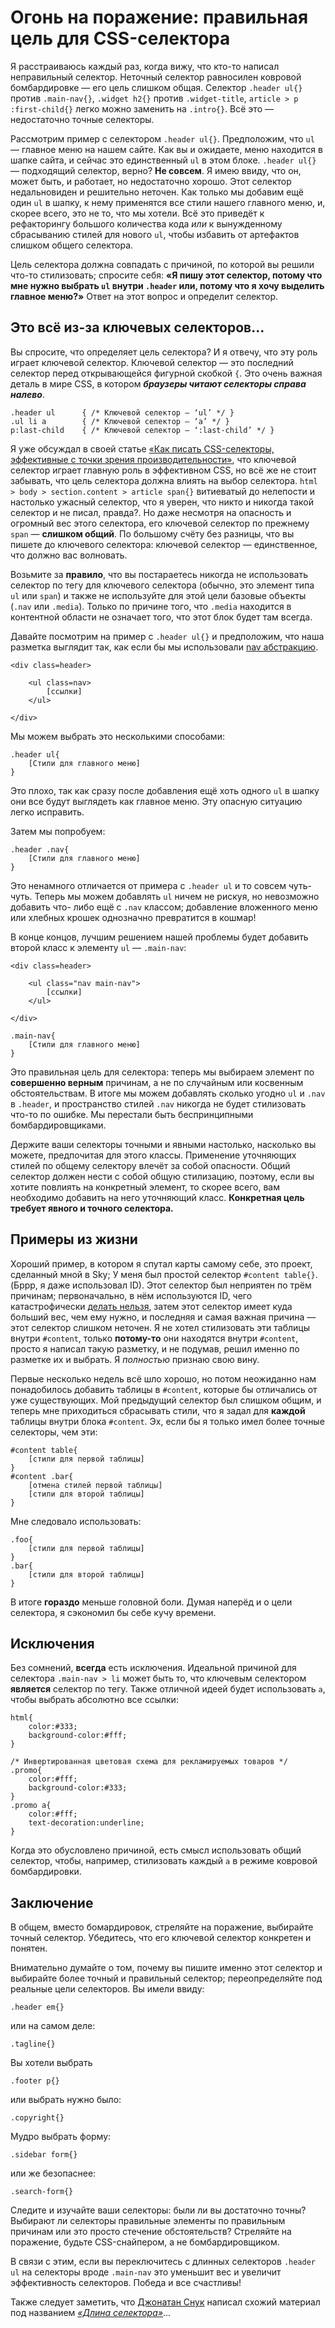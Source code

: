Огонь на поражение: правильная цель для CSS-селектора
==========================================================

Я расстраиваюсь каждый раз, когда вижу, что кто-то написал неправильный
селектор. Неточный селектор равносилен ковровой 
бомбардировке — его цель слишком общая. Селектор `.header ul{}`
против `.main-nav{}`, `.widget h2{}` против `.widget-title`, `article > p
:first-child{}` легко можно заменить на `.intro{}`. Всё это — недостаточно точные
селекторы.

Рассмотрим пример с селектором `.header ul{}`. Предположим, что `ul` — главное
меню на нашем сайте. Как вы и ожидаете, меню находится в шапке сайта, и сейчас
это единственный `ul` в этом блоке. `.header ul{}` — подходящий селектор,
верно? **Не совсем**. Я имею ввиду, что он, может быть, и работает, но
недостаточно хорошо. Этот селектор недальновиден и решительно неточен. Как
только мы добавим ещё один `ul` в шапку, к нему применятся все стили нашего 
главного меню, и, скорее всего, это не то, что мы хотели. 
Всё это приведёт к рефакторингу большого количества кода *или* к вынужденному 
сбрасыванию стилей для нового `ul`, чтобы избавить от артефактов слишком общего селектора.

Цель селектора должна совпадать с причиной, по которой вы решили что-то
стилизовать; спросите себя: **«Я пишу этот селектор, потому что мне нужно
выбрать `ul` внутри `.header` или, потому что я хочу выделить главное меню?»**
Ответ на этот вопрос и определит селектор.


## Это всё из-за ключевых селекторов… ##

Вы спросите, что определяет цель селектора? И я отвечу, что эту роль
играет ключевой селектор. Ключевой селектор — это последний селектор перед
открывающейся фигурной скобкой `{`. Это очень важная деталь в мире CSS, в
котором ***браузеры читают селекторы справа налево***.

	.header ul      { /* Ключевой селектор — ‘ul’ */ }
	.ul li a        { /* Ключевой селектор — ‘a’ */ }
	p:last-child    { /* Ключевой селектор — ‘:last-child’ */ }

Я уже обсуждал в своей статье [«Как писать CSS-селекторы, эффективные с точки зрения
производительности»][1], что ключевой селектор играет главную
роль в эффективном CSS, но всё же не стоит забывать, что цель селектора должна
влиять на выбор селектора. `html > body > section.content > article span{}`
витиеватый до нелепости и настолько ужасный селектор, что я уверен, что никто
и никогда такой селектор и не писал, правда?. Но даже несмотря на опасность и
огромный вес этого селектора, его ключевой селектор по прежнему `span` — 
**слишком общий**. По большому счёту без разницы, что вы пишете до ключевого
селектора: ключевой селектор — единственное, что должно вас волновать.

Возьмите за **правило**, что вы постараетесь никогда не использовать
селектор по тегу для ключевого селектора (обычно, это элемент типа `ul` или
`span`) и также не используйте для этой цели базовые объекты (`.nav` или
`.media`). Только по причине того, что `.media` находится в контентной области
не означает того, что этот блок будет там всегда.

Давайте посмотрим на пример с `.header ul{}` и предположим, что наша разметка
выглядит так, как если бы мы использовали [nav абстракцию][2].

	<div class=header>
	
		<ul class=nav>
			[ссылки]
		</ul>
	
	</div>

Мы можем выбрать это несколькими способами:

	.header ul{
		[Стили для главного меню]
	}

Это плохо, так как сразу после добавления ещё хоть одного `ul` в шапку они
все будут выглядеть как главное меню. Эту опасную ситуацию легко исправить.

Затем мы попробуем:

	.header .nav{
		[Стили для главного меню]
	}

Это ненамного отличается от примера с `.header ul` и то совсем чуть-чуть.
Теперь мы можем добавлять `ul` ничем не рискуя, но невозможно добавить что-
либо ещё с `.nav` классом; добавление вложенного меню или хлебных крошек
однозначно превратится в кошмар!

В конце концов, лучшим решением нашей проблемы будет добавить второй класс к
элементу `ul` — `.main-nav`:

	<div class=header>
	
		<ul class="nav main-nav">
			[ссылки]
		</ul>
	
	</div>
	
	.main-nav{
		[Стили для главного меню]
	}

Это правильная цель для селектора: теперь мы выбираем элемент по **совершенно
верным** причинам, а не по случайным или косвенным обстоятельствам. В итоге
мы можем добавлять сколько угодно `ul` и `.nav` в `.header`, и пространство
стилей `.nav` никогда не будет стилизовать что-то по ошибке. Мы перестали быть
беспринципными бомбардировщиками.

Держите ваши селекторы точными и явными настолько, насколько вы можете,
предпочитая для этого классы. Применение уточняющих стилей по общему селектору
влечёт за собой опасности. Общий селектор должен нести с собой общую
стилизацию, поэтому, если вы хотите повлиять на конкретный элемент, то скорее
всего, вам необходимо добавить на него уточняющий класс. **Конкретная цель
требует явного и точного селектора.**


## Примеры из жизни ##

Хороший пример, в котором я спутал карты самому себе, это проект, сделанный
мной в Sky; У меня был простой селектор `#content table{}`. (Бррр, я даже
использовал ID). Этот селектор был неприятен по трём причинам; первоначально, в
нём используются ID, чего катастрофически [делать нельзя][3], затем этот
селектор имеет куда больший вес, чем ему нужно, и последняя и самая важная
причина — этот селектор слишком неточен. Я не хотел стилизовать эти таблицы
внутри `#content`, только **потому-то** они находятся внутри `#content`,
просто я написал такую разметку, и не подумав, решил именно по разметке их и
выбрать. Я *полностью* признаю свою вину.

Первые несколько недель всё шло хорошо, но потом неожиданно нам понадобилось
добавить таблицы в `#content`, которые бы отличались от уже существующих. Мой
предыдущий селектор был слишком общим, и теперь мне приходиться сбрасывать
стили, что я задал для **каждой** таблицы внутри блока `#content`. Эх, если бы
я только имел более точные селекторы, чем эти:

	#content table{
		[стили для первой таблицы]
	}
	#content .bar{
		[отмена стилей первой таблицы]
		[стили для второй таблицы]
	}

Мне следовало использовать:

	.foo{
		[стили для первой таблицы]
	}
	.bar{
		[стили для второй таблицы]
	}

В итоге **гораздо** меньше головной боли. Думая наперёд и о цели селектора, я
сэкономил бы себе кучу времени.

## Исключения ##

Без сомнений, **всегда** есть исключения. Идеальной причиной для селектора
`.main-nav > li` может быть то, что ключевым селектором **является** селектор по
тегу. Также отличной идеей будет использовать `a`, чтобы выбрать абсолютно все ссылки:

	html{
		color:#333;
		background-color:#fff;
	}

	/* Инвертированная цветовая схема для рекламируемых товаров */
	.promo{
		color:#fff;
		background-color:#333;
	}
	.promo a{
		color:#fff;
		text-decoration:underline;
	}

Когда это обусловлено причиной, есть смысл использовать общий селектор, чтобы,
например, стилизовать каждый `а` в режиме ковровой бомбардировки.


## Заключение ##

В общем, вместо бомардировок, стреляйте на поражение, выбирайте точный
селектор. Убедитесь, что его ключевой селектор конкретен и понятен.

Внимательно думайте о том, почему вы пишите именно этот селектор и выбирайте
более точный и правильный селектор; переопределяйте под реальные цели
селекторов. Вы имели ввиду:

	.header em{}

или на самом деле:

	.tagline{}

Вы хотели выбрать

	.footer p{}

или выбрать нужно было:

	.copyright{}

Мудро выбрать форму:

	.sidebar form{}

или же безопаснее:

	.search-form{}

Следите и изучайте ваши селекторы: были ли вы достаточно точны? Выбирают ли
селекторы правильные элементы по правильным причинам или это просто стечение
обстоятельств? Стреляйте на поражение, будьте CSS-снайпером, а не
бомбардировщиком.

В связи с этим, если вы переключитесь с длинных селекторов `.header ul` на
селекторы вроде `.main-nav` это уменьшит вес и увеличит эффективность
селекторов. Победа и все счастливы!

Также следует заметить, что [Джонатан Снук][4] написал схожий материал под
названием [*«Длина селектора»*][5]…

[1]: http://csswizardry.com/2011/09/writing-efficient-css-selectors/ "Writing efficient CSS selectors"
[2]: http://csswizardry.com/2011/09/the-nav-abstraction/ "The ‘nav’ abstraction"
[3]: http://csswizardry.com/2011/09/when-using-ids-can-be-a-pain-in-the-class/ "When using IDs can be a pain in the class.."
[4]: https://twitter.com/snookca "@snookca"
[5]: http://smacss.com/book/applicability "Depth of Applicability"

